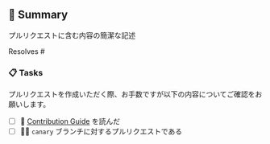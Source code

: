 ## :bookmark_tabs: Summary
プルリクエストに含む内容の簡潔な記述

Resolves #<issue-url>

### :clipboard: Tasks

プルリクエストを作成いただく際、お手数ですが以下の内容についてご確認をお願いします。

- [ ] :book: [Contribution Guide](https://github.com/zenn-dev/zenn-editor/blob/main/docs/CONTRIBUTING.md) を読んだ
- [ ] :woman_technologist: `canary` ブランチに対するプルリクエストである

